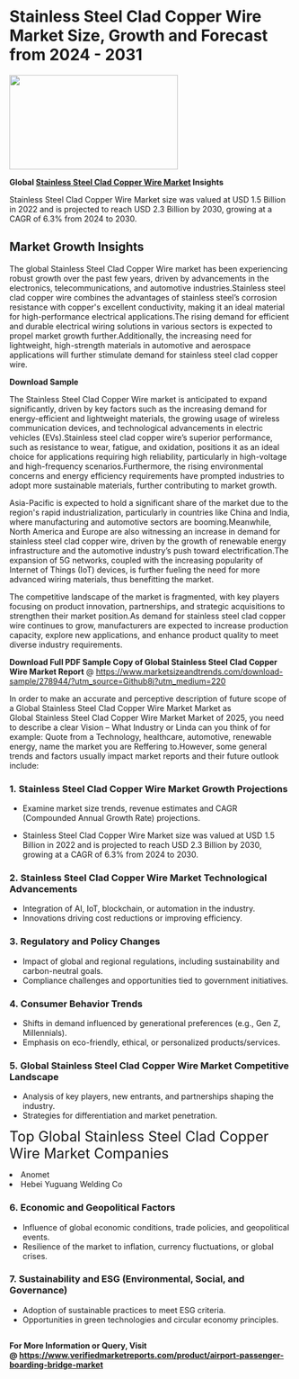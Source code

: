 <H1>Stainless Steel Clad Copper Wire Market Size, Growth and Forecast from 2024 - 2031</H1><img class="aligncenter size-medium wp-image-584254" src="https://thirdeyenews.in/wp-content/uploads/2024/09/Global-Market-Research-300x168.jpeg" alt="" width="300" height="168" /><p><strong>Global&nbsp;<a href="https://www.marketsizeandtrends.com/download-sample/278944/?utm_source=Github8j?utm_medium=220">Stainless Steel Clad Copper Wire Market</a> Insights</strong></p><p>Stainless Steel Clad Copper Wire Market size was valued at USD 1.5 Billion in 2022 and is projected to reach USD 2.3 Billion by 2030, growing at a CAGR of 6.3% from 2024 to 2030.</p><p><h2>Market Growth Insights</h2> <p>The global Stainless Steel Clad Copper Wire market has been experiencing robust growth over the past few years, driven by advancements in the electronics, telecommunications, and automotive industries.Stainless steel clad copper wire combines the advantages of stainless steel’s corrosion resistance with copper's excellent conductivity, making it an ideal material for high-performance electrical applications.The rising demand for efficient and durable electrical wiring solutions in various sectors is expected to propel market growth further.Additionally, the increasing need for lightweight, high-strength materials in automotive and aerospace applications will further stimulate demand for stainless steel clad copper wire.</p> <p><strong>Download Sample</strong></p> <p>The Stainless Steel Clad Copper Wire market is anticipated to expand significantly, driven by key factors such as the increasing demand for energy-efficient and lightweight materials, the growing usage of wireless communication devices, and technological advancements in electric vehicles (EVs).Stainless steel clad copper wire’s superior performance, such as resistance to wear, fatigue, and oxidation, positions it as an ideal choice for applications requiring high reliability, particularly in high-voltage and high-frequency scenarios.Furthermore, the rising environmental concerns and energy efficiency requirements have prompted industries to adopt more sustainable materials, further contributing to market growth.</p> <p>Asia-Pacific is expected to hold a significant share of the market due to the region's rapid industrialization, particularly in countries like China and India, where manufacturing and automotive sectors are booming.Meanwhile, North America and Europe are also witnessing an increase in demand for stainless steel clad copper wire, driven by the growth of renewable energy infrastructure and the automotive industry’s push toward electrification.The expansion of 5G networks, coupled with the increasing popularity of Internet of Things (IoT) devices, is further fueling the need for more advanced wiring materials, thus benefitting the market.</p> <p>The competitive landscape of the market is fragmented, with key players focusing on product innovation, partnerships, and strategic acquisitions to strengthen their market position.As demand for stainless steel clad copper wire continues to grow, manufacturers are expected to increase production capacity, explore new applications, and enhance product quality to meet diverse industry requirements.</p> <p><span class=""><strong>Download Full PDF Sample Copy of Global Stainless Steel Clad Copper Wire Market Report</strong> @ <a href="https://www.marketsizeandtrends.com/download-sample/278944/?utm_source=Github8j?utm_medium=220" target="_blank">https://www.marketsizeandtrends.com/download-sample/278944/?utm_source=Github8j?utm_medium=220</a></span></p><p>In order to make an accurate and perceptive description of future scope of a Global&nbsp;Stainless Steel Clad Copper Wire Market Market as Global&nbsp;Stainless Steel Clad Copper Wire Market Market of 2025, you need to describe a clear Vision &ndash; What Industry or Linda can you think of for example: Quote from a Technology, healthcare, automotive, renewable energy, name the market you are Reffering to.However, some general trends and factors usually impact market reports and their future outlook include:</p><h3>1.&nbsp;<strong>Stainless Steel Clad Copper Wire Market Growth Projections</strong></h3><ul><li>Examine market size trends, revenue estimates and CAGR (Compounded Annual Growth Rate) projections.</li><li><p>Stainless Steel Clad Copper Wire Market size was valued at USD 1.5 Billion in 2022 and is projected to reach USD 2.3 Billion by 2030, growing at a CAGR of 6.3% from 2024 to 2030.</p></li></ul><h3>2.&nbsp;<strong>Stainless Steel Clad Copper Wire Market Technological Advancements</strong></h3><ul><li>Integration of AI, IoT, blockchain, or automation in the industry.</li><li>Innovations driving cost reductions or improving efficiency.</li></ul><h3>3.&nbsp;<strong>Regulatory and Policy Changes</strong></h3><ul><li>Impact of global and regional regulations, including sustainability and carbon-neutral goals.</li><li>Compliance challenges and opportunities tied to government initiatives.</li></ul><h3>4.&nbsp;<strong>Consumer Behavior Trends</strong></h3><ul><li>Shifts in demand influenced by generational preferences (e.g., Gen Z, Millennials).</li><li>Emphasis on eco-friendly, ethical, or personalized products/services.</li></ul><h3>5.&nbsp;<strong>Global Stainless Steel Clad Copper Wire Market Competitive Landscape</strong></h3><ul><li>Analysis of key players, new entrants, and partnerships shaping the industry.</li><li>Strategies for differentiation and market penetration.</li></ul><p data-pm-slice="1 1 []"><span style="color: inherit; font-family: inherit; font-size: 25px;">Top Global Stainless Steel Clad Copper Wire Market Companies</span></p><div class="" data-test-id=""><p><li>Anomet</li><li> Hebei Yuguang Welding Co</li></p></div><h3>6.&nbsp;<strong>Economic and Geopolitical Factors</strong></h3><ul><li>Influence of global economic conditions, trade policies, and geopolitical events.</li><li>Resilience of the market to inflation, currency fluctuations, or global crises.</li></ul><h3>7.&nbsp;<strong>Sustainability and ESG (Environmental, Social, and Governance)</strong></h3><ul><li>Adoption of sustainable practices to meet ESG criteria.</li><li>Opportunities in green technologies and circular economy principles.</li></ul><h2><strong style="font-size: 14px;">For More Information or Query, Visit @&nbsp;</strong><a style="background-color: #ffffff; font-size: 14px;" href="https://www.marketsizeandtrends.com/report/stainless-steel-clad-copper-wire-market/" target="_blank">https://www.verifiedmarketreports.com/product/airport-passenger-boarding-bridge-market</a></h2>